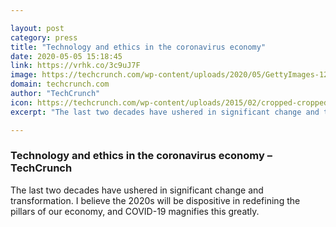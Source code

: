 ```yaml
---

layout: post
category: press
title: "Technology and ethics in the coronavirus economy"
date: 2020-05-05 15:18:45
link: https://vrhk.co/3c9uJ7F
image: https://techcrunch.com/wp-content/uploads/2020/05/GettyImages-1215830807.jpg?w=600
domain: techcrunch.com
author: "TechCrunch"
icon: https://techcrunch.com/wp-content/uploads/2015/02/cropped-cropped-favicon-gradient.png?w=180
excerpt: "The last two decades have ushered in significant change and transformation. I believe the 2020s will be dispositive in redefining the pillars of our economy, and COVID-19 magnifies this greatly."

---
```


### Technology and ethics in the coronavirus economy – TechCrunch

The last two decades have ushered in significant change and transformation. I believe the 2020s will be dispositive in redefining the pillars of our economy, and COVID-19 magnifies this greatly.